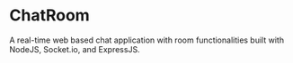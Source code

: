 # ChatRoom
A real-time web based chat application with room functionalities built with NodeJS, Socket.io, and ExpressJS.
